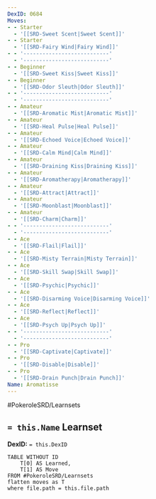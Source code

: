 ```yaml
---
DexID: 0684
Moves:
- - Starter
  - '[[SRD-Sweet Scent|Sweet Scent]]'
- - Starter
  - '[[SRD-Fairy Wind|Fairy Wind]]'
- - '---------------------------'
  - '---------------------------'
- - Beginner
  - '[[SRD-Sweet Kiss|Sweet Kiss]]'
- - Beginner
  - '[[SRD-Odor Sleuth|Odor Sleuth]]'
- - '---------------------------'
  - '---------------------------'
- - Amateur
  - '[[SRD-Aromatic Mist|Aromatic Mist]]'
- - Amateur
  - '[[SRD-Heal Pulse|Heal Pulse]]'
- - Amateur
  - '[[SRD-Echoed Voice|Echoed Voice]]'
- - Amateur
  - '[[SRD-Calm Mind|Calm Mind]]'
- - Amateur
  - '[[SRD-Draining Kiss|Draining Kiss]]'
- - Amateur
  - '[[SRD-Aromatherapy|Aromatherapy]]'
- - Amateur
  - '[[SRD-Attract|Attract]]'
- - Amateur
  - '[[SRD-Moonblast|Moonblast]]'
- - Amateur
  - '[[SRD-Charm|Charm]]'
- - '---------------------------'
  - '---------------------------'
- - Ace
  - '[[SRD-Flail|Flail]]'
- - Ace
  - '[[SRD-Misty Terrain|Misty Terrain]]'
- - Ace
  - '[[SRD-Skill Swap|Skill Swap]]'
- - Ace
  - '[[SRD-Psychic|Psychic]]'
- - Ace
  - '[[SRD-Disarming Voice|Disarming Voice]]'
- - Ace
  - '[[SRD-Reflect|Reflect]]'
- - Ace
  - '[[SRD-Psych Up|Psych Up]]'
- - '---------------------------'
  - '---------------------------'
- - Pro
  - '[[SRD-Captivate|Captivate]]'
- - Pro
  - '[[SRD-Disable|Disable]]'
- - Pro
  - '[[SRD-Drain Punch|Drain Punch]]'
Name: Aromatisse
---
```


#PokeroleSRD/Learnsets

## `= this.Name` Learnset

**DexID:** `= this.DexID`

```dataview
TABLE WITHOUT ID
    T[0] AS Learned,
    T[1] AS Move
FROM #PokeroleSRD/Learnsets
flatten moves as T
where file.path = this.file.path
```
